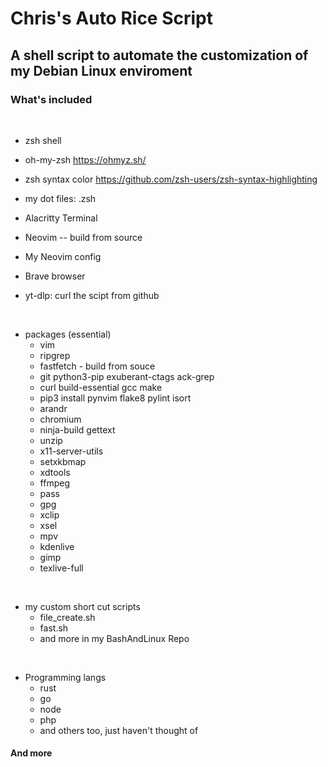 # Chris's Auto Rice Script

## A shell script to automate the customization of my Debian Linux enviroment


### What's included

<br>

- zsh shell
- oh-my-zsh
https://ohmyz.sh/

- zsh syntax color
https://github.com/zsh-users/zsh-syntax-highlighting

- my dot files: .zsh
- Alacritty Terminal
- Neovim -- build from source
- My Neovim config
- Brave browser
- yt-dlp: curl the scipt from github


<br>

- packages (essential)
    - vim
    - ripgrep
    - fastfetch - build from souce
    - git python3-pip exuberant-ctags ack-grep
    - curl build-essential gcc make
    - pip3 install pynvim flake8 pylint isort
    - arandr
    - chromium
    - ninja-build gettext
    - unzip
    - x11-server-utils
    - setxkbmap
    - xdtools
    - ffmpeg
    - pass
    - gpg
    - xclip
    - xsel
    - mpv
    - kdenlive
    - gimp
    - texlive-full

<br>

- my custom short cut scripts
    - file_create.sh
    - fast.sh
    - and more in my BashAndLinux Repo

<br>

- Programming langs
    - rust
    - go
    - node
    - php
    - and others too, just haven't thought of

#### And more


<br>


